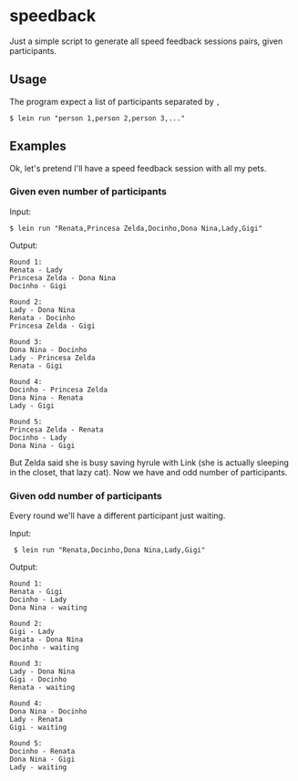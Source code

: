 # speedback

Just a simple script to generate all speed feedback sessions pairs, given participants.

## Usage

The program expect a list of participants separated by `,`

    $ lein run "person 1,person 2,person 3,..."

## Examples

Ok, let's pretend I'll have a speed feedback session with all my pets.

### Given even number of participants

Input:

    $ lein run "Renata,Princesa Zelda,Docinho,Dona Nina,Lady,Gigi"

Output:

```
Round 1:
Renata - Lady
Princesa Zelda - Dona Nina
Docinho - Gigi

Round 2:
Lady - Dona Nina
Renata - Docinho
Princesa Zelda - Gigi

Round 3:
Dona Nina - Docinho
Lady - Princesa Zelda
Renata - Gigi

Round 4:
Docinho - Princesa Zelda
Dona Nina - Renata
Lady - Gigi

Round 5:
Princesa Zelda - Renata
Docinho - Lady
Dona Nina - Gigi

```

But Zelda said she is busy saving hyrule with Link (she is actually sleeping in the closet, that lazy cat). Now we have and odd number of participants.

### Given odd number of participants

Every round we'll have a different participant just waiting.

Input:

     $ lein run "Renata,Docinho,Dona Nina,Lady,Gigi" 

Output:

```
Round 1:
Renata - Gigi
Docinho - Lady
Dona Nina - waiting

Round 2:
Gigi - Lady
Renata - Dona Nina
Docinho - waiting

Round 3:
Lady - Dona Nina
Gigi - Docinho
Renata - waiting

Round 4:
Dona Nina - Docinho
Lady - Renata
Gigi - waiting

Round 5:
Docinho - Renata
Dona Nina - Gigi
Lady - waiting

```
